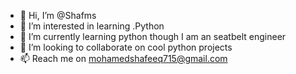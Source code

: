 - 👋 Hi, I’m @Shafms
- 👀 I’m interested in learning .Python
- 🌱 I’m currently learning python though I am an seatbelt engineer
- 💞️ I’m looking to collaborate on cool python projects
- 📫 Reach me on mohamedshafeeq715@gmail.com

<!---
Shafms/Shafms is a ✨ special ✨ repository because its `README.md` (this file) appears on your GitHub profile.
You can click the Preview link to take a look at your changes.
--->
